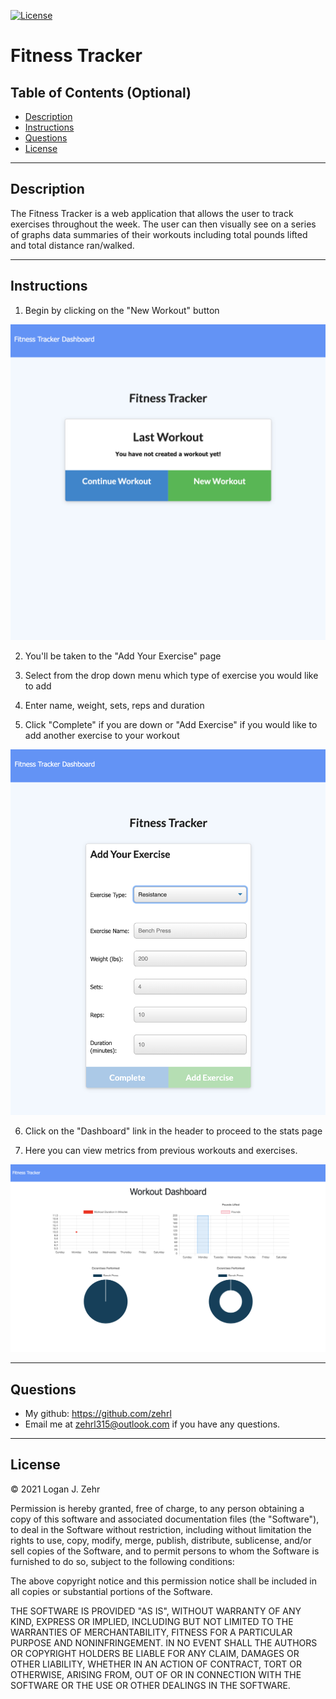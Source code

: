 
[![License](https://img.shields.io/badge/License-MIT-blue.svg)](https://opensource.org/licenses/MIT)

# Fitness Tracker

## Table of Contents (Optional)
* [Description](#Description)
* [Instructions](#Instructions)
* [Questions](#Questions)
* [License](#License)

---

## Description

The Fitness Tracker is a web application that allows the user to track exercises throughout the week. The user can then visually see on a series of graphs data summaries of their workouts including total pounds lifted and total distance ran/walked.

---

## Instructions

1. Begin by clicking on the "New Workout" button

![Picture of the homepage](readmeImages/homepage.png)

2. You'll be taken to the "Add Your Exercise" page

3. Select from the drop down menu which type of exercise you would like to add
4. Enter name, weight, sets, reps and duration
5. Click "Complete" if you are down or "Add Exercise" if you would like to add another exercise to your workout

![Picture of the add exercise page](readmeImages/add-exercise.png)

6. Click on the "Dashboard" link in the header to proceed to the stats page

7. Here you can view metrics from previous workouts and exercises.

![Picture of the stats page that shows a series of informational graphs](readmeImages/stats.png)

---

## Questions

* My github: https://github.com/zehrl
* Email me at zehrl315@outlook.com if you have any questions.

---

## License

© 2021 Logan J. Zehr

Permission is hereby granted, free of charge, to any person obtaining a copy of this software and associated documentation files (the "Software"), to deal in the Software without restriction, including without limitation the rights to use, copy, modify, merge, publish, distribute, sublicense, and/or sell copies of the Software, and to permit persons to whom the Software is furnished to do so, subject to the following conditions:

The above copyright notice and this permission notice shall be included in all copies or substantial portions of the Software.

THE SOFTWARE IS PROVIDED "AS IS", WITHOUT WARRANTY OF ANY KIND, EXPRESS OR IMPLIED, INCLUDING BUT NOT LIMITED TO THE WARRANTIES OF MERCHANTABILITY, FITNESS FOR A PARTICULAR PURPOSE AND NONINFRINGEMENT. IN NO EVENT SHALL THE AUTHORS OR COPYRIGHT HOLDERS BE LIABLE FOR ANY CLAIM, DAMAGES OR OTHER LIABILITY, WHETHER IN AN ACTION OF CONTRACT, TORT OR OTHERWISE, ARISING FROM, OUT OF OR IN CONNECTION WITH THE SOFTWARE OR THE USE OR OTHER DEALINGS IN THE SOFTWARE.
